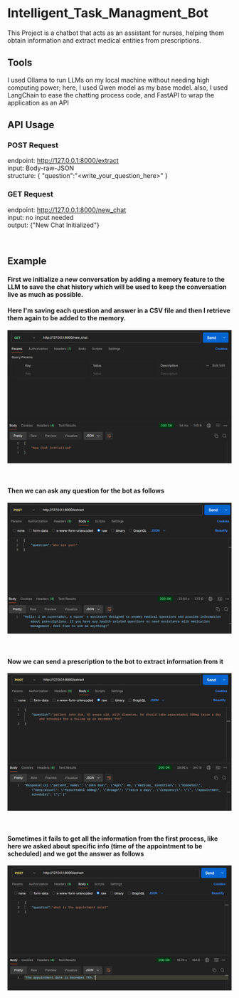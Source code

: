 # Intelligent_Task_Managment_Bot

This Project is a chatbot that acts as an assistant for nurses, helping them obtain information and extract medical entities from prescriptions.
<br />
## Tools
I used Ollama to run LLMs on my local machine without needing high computing power; here, I used Qwen model as my base model.
also, I used LangChain to ease the chatting process code, and FastAPI to wrap the application as an API
<br />
## API Usage
### POST Request
endpoint: http://127.0.0.1:8000/extract <br />
input: Body-raw-JSON <br />
structure: {
                "question":"<write_your_question_here>"
            } <br />
### GET Request
endpoint: http://127.0.0.1:8000/new_chat <br />
input: no input needed <br />
output: {"New Chat Initialized"} <br />

<br />

## Example

#### First we initialize a new conversation by adding a memory feature to the LLM to save the chat history which will be used to keep the conversation live as much as possible.
#### Here I'm saving each question and answer in a CSV file and then I retrieve them again to be added to the memory.

![My Image](https://github.com/muhammadayman97/Intelligent_Task_Managment_Bot/blob/main/images/init.png)

<br />

#### Then we can ask any question for the bot as follows

![My Image](https://github.com/muhammadayman97/Intelligent_Task_Managment_Bot/blob/main/images/ident.png)

<br />

#### Now we can send a prescription to the bot to extract information from it

![My Image](https://github.com/muhammadayman97/Intelligent_Task_Managment_Bot/blob/main/images/extract.png)

<br />

#### Sometimes it fails to get all the information from the first process, like here we asked about specific info (time of the appointment to be scheduled) and we got the answer as follows

![My Image](https://github.com/muhammadayman97/Intelligent_Task_Managment_Bot/blob/main/images/extract2.png)
